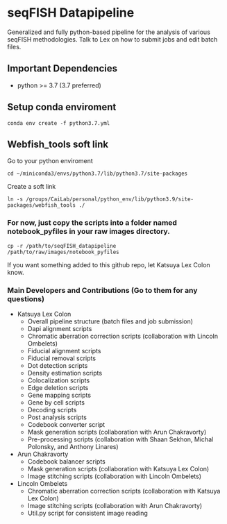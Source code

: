 # seqFISH Datapipeline
Generalized and fully python-based pipeline for the analysis of various seqFISH methodologies. Talk to Lex on how to submit jobs and edit batch files.

## Important Dependencies
- python >= 3.7 (3.7 preferred)

## Setup conda enviroment
```
conda env create -f python3.7.yml
```

## Webfish_tools soft link
Go to your python enviroment 
```
cd ~/miniconda3/envs/python3.7/lib/python3.7/site-packages
```
Create a soft link 
```
ln -s /groups/CaiLab/personal/python_env/lib/python3.9/site-packages/webfish_tools ./
```

### For now, just copy the scripts into a folder named notebook_pyfiles in your raw images directory. 
```
cp -r /path/to/seqFISH_datapipeline /path/to/raw/images/notebook_pyfiles
```
If you want something added to this github repo, let Katsuya Lex Colon know.

### Main Developers and Contributions (Go to them for any questions)
- Katsuya Lex Colon
	- Overall pipeline structure (batch files and job submission)
	- Dapi alignment scripts
	- Chromatic aberration correction scripts (collaboration with Lincoln Ombelets)
	- Fiducial alignment scripts
	- Fiducial removal scripts
	- Dot detection scripts
	- Density estimation scripts
	- Colocalization scripts
	- Edge deletion scripts
	- Gene mapping scripts
	- Gene by cell scripts
	- Decoding scripts
	- Post analysis scripts
	- Codebook converter script
	- Mask generation scripts (collaboration with Arun Chakravorty)
	- Pre-processing scripts (collaboration with Shaan Sekhon, Michal Polonsky, and Anthony Linares)
- Arun Chakravorty
	- Codebook balancer scripts
	- Mask generation scripts (collaboration with Katsuya Lex Colon)
	- Image stitching scripts (collaboration with Lincoln Ombelets)
- Lincoln Ombelets
	- Chromatic aberration correction scripts (collaboration with Katsuya Lex Colon)
	- Image stitching scripts (collaboration with Arun Chakravorty)
	- Util.py script for consistent image reading
